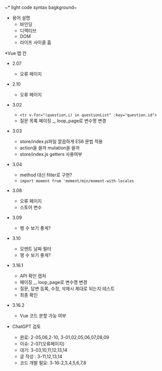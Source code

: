 
~* light code syntax bagkground~

* 용어 설명
  * 바인딩
  * 디렉티브
  * DOM
  * 라이프 사이클 홈

*Vue 탭 칸


* 2.07
  * 오류 페이지
 
* 2.10
  * 오류 페이지

* 3.02
  * ```<tr v-for="(question,i) in questionList" :key="question.id">```
  * 질문 목록 페이징 _, loop_page로 변수명 변경

* 3.03
  * store/index.js파일 깔끔하게 ES6 문법 적용
  * action을 쓸까  mutation을 쓸까
  * store/index.js getters 사용여부
 
    
* 3.04
  * method 대신 filter로 구현?
  * ```import moment from 'moment/min/moment-with-locales```
* 3.08
  * 오류 페이지
  * 스토어 변수

* 3.09
  * 행 수 보기 좋게?
 
    
* 3.10
  * 모멘트 날짜 필터
  * 행 수 보기 좋게?
    
* 3.16.1
  * API 확인 캡처
  * 페이징 _, loop_page로 변수명 변경
  * 질문, 답변 등록, 수정, 삭제시 제대로 되는지 테스트
  * 최종 확인
    
* 3.16.2
  * Vue 코드 분할 가능 여부


* ChatGPT 검토
  * 완료: 2-05,06,2-10, 3-01,02,05,06,07,08,09
  * 이슈: 2-07(오류페이지)
  * 대기: 3-03,10,11,12,13,14
  * 글 작성 : 3-11,12,13,14
  * 코드 개발 필요: 3-16-2,3,4,5,6,7,8
